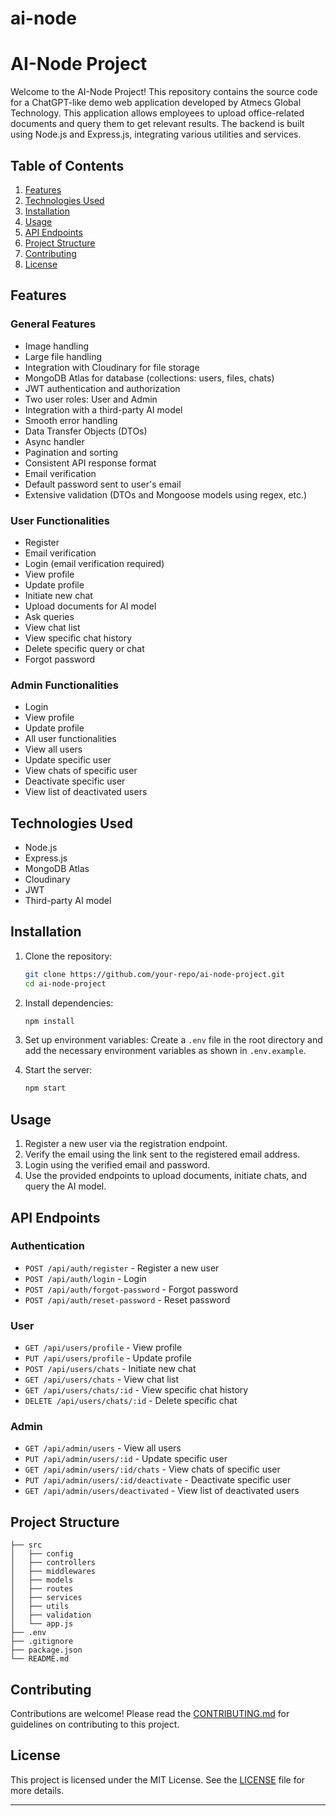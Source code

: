 # ai-node

# AI-Node Project

Welcome to the AI-Node Project! This repository contains the source code for a ChatGPT-like demo web application developed by Atmecs Global Technology. This application allows employees to upload office-related documents and query them to get relevant results. The backend is built using Node.js and Express.js, integrating various utilities and services.

## Table of Contents
1. [Features](#features)
2. [Technologies Used](#technologies-used)
3. [Installation](#installation)
4. [Usage](#usage)
5. [API Endpoints](#api-endpoints)
6. [Project Structure](#project-structure)
7. [Contributing](#contributing)
8. [License](#license)

## Features

### General Features
- Image handling
- Large file handling
- Integration with Cloudinary for file storage
- MongoDB Atlas for database (collections: users, files, chats)
- JWT authentication and authorization
- Two user roles: User and Admin
- Integration with a third-party AI model
- Smooth error handling
- Data Transfer Objects (DTOs)
- Async handler
- Pagination and sorting
- Consistent API response format
- Email verification
- Default password sent to user's email
- Extensive validation (DTOs and Mongoose models using regex, etc.)

### User Functionalities
- Register
- Email verification
- Login (email verification required)
- View profile
- Update profile
- Initiate new chat
- Upload documents for AI model
- Ask queries
- View chat list
- View specific chat history
- Delete specific query or chat
- Forgot password

### Admin Functionalities
- Login
- View profile
- Update profile
- All user functionalities
- View all users
- Update specific user
- View chats of specific user
- Deactivate specific user
- View list of deactivated users

## Technologies Used
- Node.js
- Express.js
- MongoDB Atlas
- Cloudinary
- JWT
- Third-party AI model

## Installation

1. Clone the repository:
    ```sh
    git clone https://github.com/your-repo/ai-node-project.git
    cd ai-node-project
    ```

2. Install dependencies:
    ```sh
    npm install
    ```

3. Set up environment variables:
    Create a `.env` file in the root directory and add the necessary environment variables as shown in `.env.example`.

4. Start the server:
    ```sh
    npm start
    ```

## Usage

1. Register a new user via the registration endpoint.
2. Verify the email using the link sent to the registered email address.
3. Login using the verified email and password.
4. Use the provided endpoints to upload documents, initiate chats, and query the AI model.

## API Endpoints

### Authentication
- `POST /api/auth/register` - Register a new user
- `POST /api/auth/login` - Login
- `POST /api/auth/forgot-password` - Forgot password
- `POST /api/auth/reset-password` - Reset password

### User
- `GET /api/users/profile` - View profile
- `PUT /api/users/profile` - Update profile
- `POST /api/users/chats` - Initiate new chat
- `GET /api/users/chats` - View chat list
- `GET /api/users/chats/:id` - View specific chat history
- `DELETE /api/users/chats/:id` - Delete specific chat

### Admin
- `GET /api/admin/users` - View all users
- `PUT /api/admin/users/:id` - Update specific user
- `GET /api/admin/users/:id/chats` - View chats of specific user
- `PUT /api/admin/users/:id/deactivate` - Deactivate specific user
- `GET /api/admin/users/deactivated` - View list of deactivated users

## Project Structure

```
├── src
│   ├── config
│   ├── controllers
│   ├── middlewares
│   ├── models
│   ├── routes
│   ├── services
│   ├── utils
│   ├── validation
│   └── app.js
├── .env
├── .gitignore
├── package.json
└── README.md
```

## Contributing

Contributions are welcome! Please read the [CONTRIBUTING.md](CONTRIBUTING.md) for guidelines on contributing to this project.

## License

This project is licensed under the MIT License. See the [LICENSE](LICENSE) file for more details.

---
